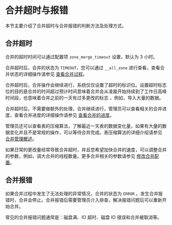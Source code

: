 合并超时与报错 
============================

本节主要介绍了合并超时与合并报错的判断方法及处理方式。

合并超时 
-------------------------

合并的超时时间可以通过配置项 `zone_merge_timeout` 设置，默认为 3 小时。

合并超时后，合并的状态为 `TIMEOUT`，您可以通过 `__all_zone` 进行查看，查看合并状态的详细操作请参见 [查看合并过程](5.view-major-compaction-information/1.view-the-major-compaction-process.md)。

合并超时后，合并操作会继续进行，系统仅仅设置了超时的标识位。设置超时标志位的目的是合并的时间超过预计时间意味着合并会从凌晨开始持续到了工作日高峰时间段，也意味着合并之前的一天有过多更改的标志 ，例如，导入大量的数据。

合并超时后，不需要做额外的处理，合并继续进行，管理员可以查看相关的合并进度，查看合并进度的详细操作请参见 [查看合并的进度](t2108322.html#topic-2108322)。

管理员还可以查看表的压缩算法，了解最近一天表的数据变化量，如果有大量的数据变化并且不是常规的操作，可以等待合并完成。表压缩算法的详细介绍请参见 [合并管理概述](1.overview-of-major-compaction-management.md)。

如果日常的更改量经常导致合并超时，并且您希望加快合并的速度，可以调整合并的参数，例如，调大合并的线程数量。更多合并相关的参数请参见 [修改合并配置](7.modify-major-compaction-configurations.md)。

合并报错 
-------------------------

如果合并过程中发生了无法处理的异常情况，合并的状态为 `ERROR` 。发生合并报错时，合并会停止。合并报错后需要管理员介入排查，解决报错问题后可以重新开始合并。

常见的合并报错问题通常是：磁盘满、IO 超时、磁盘 IO 错误和合并被取消等。
